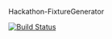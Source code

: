 Hackathon-FixtureGenerator

[![Build Status](https://travis-ci.org/magento-hackathon/Hackathon-FixtureGenerator.png?branch=master)](https://travis-ci.org/magento-hackathon/Hackathon-FixtureGenerator)
